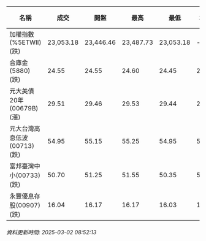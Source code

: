 | 名稱 | 成交 | 開盤 | 最高 | 最低 | 均價 | 成交金額(億) | 昨收 | 漲跌幅 | 漲跌 | 總量 | 昨量 | 振幅 |
| -------- | -------- | -------- | -------- |-------- | -------- | -------- |-------- |-------- |-------- | -------- | -------- |-------- |
|加權指數(%5ETWII) (跌)|23,053.18|23,446.46|23,487.73|23,053.18|-|5,239.99|23,402.55|1.49%|349.37|8,847,133|0|1.86%|
|合庫金(5880) (跌)|24.55|24.55|24.60|24.45|24.53|3.85|24.60|0.20%|0.05|15,688|8,391|0.61%|
|元大美債20年(00679B) (漲)|29.51|29.46|29.53|29.44|29.47|26.91|29.22|0.99%|0.29|91,310|66,895|0.31%|
|元大台灣高息低波(00713) (跌)|54.95|55.15|55.25|54.95|55.06|6.52|55.10|0.27%|0.15|11,847|10,697|0.54%|
|富邦臺灣中小(00733) (跌)|50.70|51.25|51.55|50.35|50.73|1.02|51.05|0.69%|0.35|2,016|2,300|2.35%|
|永豐優息存股(00907) (跌)|16.04|16.17|16.17|16.03|16.11|0.447|16.18|0.87%|0.14|2,777|4,083|0.87%|
###### 資料更新時間: 2025-03-02 08:52:13